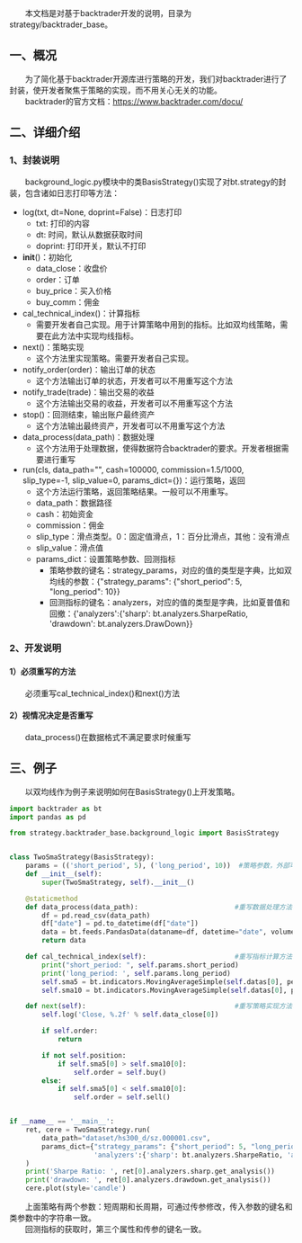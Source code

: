 &emsp;&emsp;本文档是对基于backtrader开发的说明，目录为strategy/backtrader_base。
## 一、概况
&emsp;&emsp;为了简化基于backtrader开源库进行策略的开发，我们对backtrader进行了封装，使开发者聚焦于策略的实现，而不用关心无关的功能。  
&emsp;&emsp;backtrader的官方文档：https://www.backtrader.com/docu/
## 二、详细介绍
### 1、封装说明
&emsp;&emsp;background_logic.py模块中的类BasisStrategy()实现了对bt.strategy的封装，包含诸如日志打印等方法：
- log(txt, dt=None, doprint=False)：日志打印
    - txt: 打印的内容
    - dt: 时间，默认从数据获取时间
    - doprint: 打印开关，默认不打印
- __init__()：初始化
    - data_close：收盘价
    - order：订单
    - buy_price：买入价格
    - buy_comm：佣金
- cal_technical_index()：计算指标
    - 需要开发者自己实现。用于计算策略中用到的指标。比如双均线策略，需要在此方法中实现均线指标。
- next()：策略实现
    - 这个方法里实现策略。需要开发者自己实现。
- notify_order(order)：输出订单的状态
    - 这个方法输出订单的状态，开发者可以不用重写这个方法
- notify_trade(trade)：输出交易的收益
    - 这个方法输出交易的收益，开发者可以不用重写这个方法
- stop()：回测结束，输出账户最终资产
    - 这个方法输出最终资产，开发者可以不用重写这个方法
- data_process(data_path)：数据处理
    - 这个方法用于处理数据，使得数据符合backtrader的要求。开发者根据需要进行重写
- run(cls, data_path="", cash=100000, commission=1.5/1000, slip_type=-1, slip_value=0, params_dict={})：运行策略，返回
    - 这个方法运行策略，返回策略结果。一般可以不用重写。
    - data_path：数据路径
    - cash：初始资金
    - commission：佣金
    - slip_type：滑点类型。0：固定值滑点，1：百分比滑点，其他：没有滑点
    - slip_value：滑点值
    - params_dict：设置策略参数、回测指标
        - 策略参数的键名：strategy_params，对应的值的类型是字典，比如双均线的参数：{"strategy_params": {"short_period": 5, "long_period": 10}}
        - 回测指标的键名：analyzers，对应的值的类型是字典，比如夏普值和回撤：{'analyzers':{'sharp': bt.analyzers.SharpeRatio, 'drawdown': bt.analyzers.DrawDown}}
### 2、开发说明
#### 1）必须重写的方法
&emsp;&emsp;必须重写cal_technical_index()和next()方法
#### 2）视情况决定是否重写
&emsp;&emsp;data_process()在数据格式不满足要求时候重写
## 三、例子
&emsp;&emsp;以双均线作为例子来说明如何在BasisStrategy()上开发策略。
```python
import backtrader as bt
import pandas as pd

from strategy.backtrader_base.background_logic import BasisStrategy


class TwoSmaStrategy(BasisStrategy):
    params = (('short_period', 5), ('long_period', 10))  #策略参数，外部可更改
    def __init__(self):
        super(TwoSmaStrategy, self).__init__()

    @staticmethod
    def data_process(data_path):                        #重写数据处理方法
        df = pd.read_csv(data_path)
        df["date"] = pd.to_datetime(df["date"])
        data = bt.feeds.PandasData(dataname=df, datetime="date", volume="volume")
        return data

    def cal_technical_index(self):                      #重写指标计算方法
        print("short_period: ", self.params.short_period)
        print('long_period: ', self.params.long_period)
        self.sma5 = bt.indicators.MovingAverageSimple(self.datas[0], period=self.params.short_period)  #短周期均线指标
        self.sma10 = bt.indicators.MovingAverageSimple(self.datas[0], period=self.params.long_period)  #长周期均线指标

    def next(self):                                     #重写策略实现方法
        self.log('Close, %.2f' % self.data_close[0])

        if self.order:
            return

        if not self.position:
            if self.sma5[0] > self.sma10[0]:
                self.order = self.buy()
        else:
            if self.sma5[0] < self.sma10[0]:
                self.order = self.sell()


if __name__ == '__main__':
    ret, cere = TwoSmaStrategy.run(
        data_path="dataset/hs300_d/sz.000001.csv",
        params_dict={"strategy_params": {"short_period": 5, "long_period": 10}, 
                     'analyzers':{'sharp': bt.analyzers.SharpeRatio, 'annual_return': bt.analyzers.AnnualReturn, 'drawdown': bt.analyzers.DrawDown}}
    )
    print('Sharpe Ratio: ', ret[0].analyzers.sharp.get_analysis())
    print('drawdown: ', ret[0].analyzers.drawdown.get_analysis())
    cere.plot(style='candle')
```
&emsp;&emsp;上面策略有两个参数：短周期和长周期，可通过传参修改，传入参数的键名和类参数中的字符串一致。  
&emsp;&emsp;回测指标的获取时，第三个属性和传参的键名一致。



